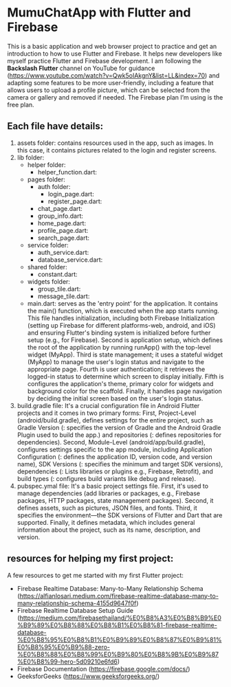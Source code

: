 # MumuChatApp with Flutter and Firebase

This is a basic application and web browser project to practice and get an introduction to how to use Flutter and Firebase. It helps new developers like myself practice Flutter and Firebase development.
I am following the **Backslash Flutter** channel on YouTube for guidance (https://www.youtube.com/watch?v=Qwk5oIAkgnY&list=LL&index=70) and adapting some features to be more user-friendly, including a feature that allows users to upload a profile picture, which can be selected from the camera or gallery and removed if needed. The Firebase plan I’m using is the free plan.

## Each file have details:
1. assets folder: contains resources used in the app, such as images. In this case, it contains pictures related to the login and register screens.
2. lib folder: 
	- helper folder: 
		- helper_function.dart: 
	- pages folder: 
		- auth folder: 
			- login_page.dart: 
			- register_page.dart: 
		- chat_page.dart: 
		- group_info.dart: 
		- home_page.dart: 
		- profile_page.dart: 
		- search_page.dart: 
	- service folder: 
		- auth_service.dart: 
		- database_service.dart: 
	- shared folder: 
		- constant.dart: 
	- widgets folder: 
		- group_tile.dart: 
		- message_tile.dart: 
	- main.dart: serves as the 'entry point' for the application. It contains the main() function, which is executed when the app starts running. This file handles initialization, including both Firebase Initialization (setting up Firebase for different platforms-web, android, and iOS) and ensuring Flutter's binding system is initialized before further setup (e.g., for Firebase). Second is application setup, which defines the root of the application by running runApp() with the top-level widget (MyApp). Third is state management; it uses a stateful widget (MyApp) to manage the user's login status and navigate to the appropriate page. Fourth is user authentication; it retrieves the logged-in status to determine which screen to display initially. Fifth is configures the application's theme, primary color for widgets and background color for the scaffold. Finally, it handles page navigation by deciding the initial screen based on the user's login status.
3. build.gradle file: It's a crucial configuration file in Android Flutter projects and it comes in two primary forms: First, Project-Level (android/build.gradle), defines settings for the entire project, such as Gradle Version (: specifies the version of Gradle and the Android Gradle Plugin used to build the app.) and repositories (: defines repositories for dependencies). Second, Module-Level (android/app/build.gradle), configures settings specific to the app module,  including Application Configuration (: defines the application ID, version code, and version name), SDK Versions (: specifies the minimum and target SDK versions), dependencies (: Lists libraries or plugins e.g., Firebase, Retrofit), and build types (: configures build variants like debug and release).
4. pubspec.ymal file: It's a basic project settings file. First, it's used to manage dependencies (add libraries or packages, e.g., Firebase packages, HTTP packages, state management packages). Second, it defines assets, such as pictures, JSON files, and fonts. Third, it specifies the environment—the SDK versions of Flutter and Dart that are supported. Finally, it defines metadata, which includes general information about the project, such as its name, description, and version.

## resources for helping my first project:
A few resources to get me started with my first Flutter project:
- Firebase Realtime Database: Many-to-Many Relationship Schema (https://alfianlosari.medium.com/firebase-realtime-database-many-to-many-relationship-schema-4155d9647f0f)
- Firebase Realtime Database Setup Guide (https://medium.com/firebasethailand/%E0%B8%A3%E0%B8%B9%E0%B9%89%E0%B8%88%E0%B8%B1%E0%B8%81-firebase-realtime-database-%E0%B8%95%E0%B8%B1%E0%B9%89%E0%B8%87%E0%B9%81%E0%B8%95%E0%B9%88-zero-%E0%B8%88%E0%B8%99%E0%B9%80%E0%B8%9B%E0%B9%87%E0%B8%99-hero-5d09210e6fd6)
- Firebase Documentation (https://firebase.google.com/docs/)
- GeeksforGeeks (https://www.geeksforgeeks.org/)
